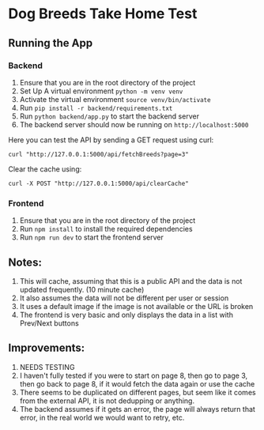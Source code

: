 # Dog Breeds Take Home Test

## Running the App
### Backend
1. Ensure that you are in the root directory of the project
2. Set Up A virtual environment `python -m venv venv`
3. Activate the virtual environment `source venv/bin/activate`
2. Run `pip install -r backend/requirements.txt`
3. Run `python backend/app.py` to start the backend server
4. The backend server should now be running on `http://localhost:5000`

Here you can test the API by sending a GET request using curl:
```
curl "http://127.0.0.1:5000/api/fetchBreeds?page=3"
```

Clear the cache using:
```
curl -X POST "http://127.0.0.1:5000/api/clearCache"
```

### Frontend
1. Ensure that you are in the root directory of the project
2. Run `npm install` to install the required dependencies
3. Run `npm run dev` to start the frontend server

## Notes:
1. This will cache, assuming that this is a public API and the data is not updated frequently. (10 minute cache)
2. It also assumes the data will not be different per user or session
3. It uses a default image if the image is not available or the URL is broken
4. The frontend is very basic and only displays the data in a list with Prev/Next buttons

## Improvements:
1. NEEDS TESTING
2. I haven't fully tested if you were to start on page 8, then go to page 3, then go back to page 8, if it would fetch the data again or use the cache
3. There seems to be duplicated on different pages, but seem like it comes from the external API, it is not dedupping or anything.
4. The backend assumes if it gets an error, the page will always return that error, in the real world we would want to retry, etc.